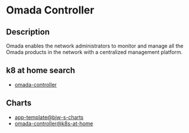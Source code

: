 # Omada Controller

## Description

Omada enables the network administrators to monitor and manage all the Omada products in the network with a centralized management platform.

## k8 at home search

- [omada-controller](https://nanne.dev/k8s-at-home-search/#/omada-controller)

## Charts

- [app-template@bjw-s-charts](https://bjw-s.github.io/helm-charts/)
- [omada-controller@k8s-at-home](https://k8s-at-home.com/charts/)
